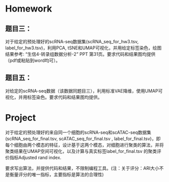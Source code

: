 # Homework

## 题目三：

对于给定的预处理好的scRNA-seq数据集(scRNA_seq_for_hw3.tsv,  label_for_hw3.tsv)，利用PCA, tSNE和UMAP可视化，并用给定标签染色，绘图结果参考:   “生信4-转录组数据分析-2” PPT 第31页。要求代码和结果图均提供（pdf或粘贴到word均可）。

## 题目五：

对给定的scRNA-seq数据（该数据同题目三），利用标准VAE降维，使用UMAP可视化，并用标签染色。要求代码和结果图均提供。

# Project

对于给定的预处理好的来自同一个细胞的scRNA-seq和scATAC-seq数据集(scRNA_seq_for_final.tsv, scATAC_seq_for_final.tsv , label_for_final.tsv)，即每个细胞由两个模态的特征，设计基于这两个模态，对细胞进行聚类的算法，并将聚类结果在UMAP空间可视化，以及计算与真实标签label_for_final.tsv 的聚类评价指标Adjusted rand index.

要求写出算法，并提供代码和结果，不限制编程工具。(注：关于评分：ARI大小不是衡量评分的唯一指标，主要指标是算法的合理性)

